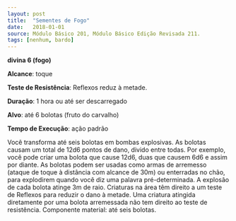 ```yaml
---
layout: post
title:  "Sementes de Fogo"
date:   2018-01-01
source: Módulo Básico 201, Módulo Básico Edição Revisada 211.
tags: [nenhum, bardo]
---
```


**divina 6 (fogo)**

**Alcance**: toque

**Teste de Resistência**: Reflexos reduz à metade.

**Duração**: 1 hora ou até ser descarregado

**Alvo**: até 6 bolotas (fruto do carvalho)

**Tempo de Execução**: ação padrão

Você transforma até seis bolotas em bombas explosivas. As bolotas causam um total de 12d6 pontos de dano, divido entre todas. Por exemplo, você pode criar uma bolota que cause 12d6, duas que causem 6d6 e assim por diante.
As bolotas podem ser usadas como armas de arremesso (ataque de toque à distância com alcance de 30m) ou enterradas no chão, para explodirem quando você diz uma palavra pré-determinada.
A explosão de cada bolota atinge 3m de raio. Criaturas na área têm direito a um teste de Reflexos para reduzir o dano à metade. Uma criatura atingida diretamente por uma bolota arremessada não tem direito ao teste de resistência.
Componente material: até seis bolotas.
